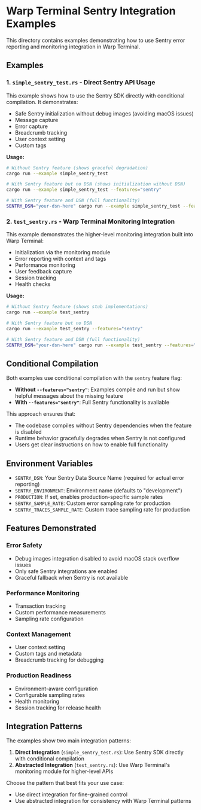 # Warp Terminal Sentry Integration Examples

This directory contains examples demonstrating how to use Sentry error reporting and monitoring integration in Warp Terminal.

## Examples

### 1. `simple_sentry_test.rs` - Direct Sentry API Usage

This example shows how to use the Sentry SDK directly with conditional compilation. It demonstrates:

- Safe Sentry initialization without debug images (avoiding macOS issues)
- Message capture
- Error capture  
- Breadcrumb tracking
- User context setting
- Custom tags

**Usage:**

```bash
# Without Sentry feature (shows graceful degradation)
cargo run --example simple_sentry_test

# With Sentry feature but no DSN (shows initialization without DSN)
cargo run --example simple_sentry_test --features="sentry"

# With Sentry feature and DSN (full functionality)
SENTRY_DSN="your-dsn-here" cargo run --example simple_sentry_test --features="sentry"
```

### 2. `test_sentry.rs` - Warp Terminal Monitoring Integration

This example demonstrates the higher-level monitoring integration built into Warp Terminal:

- Initialization via the monitoring module
- Error reporting with context and tags
- Performance monitoring
- User feedback capture
- Session tracking
- Health checks

**Usage:**

```bash
# Without Sentry feature (shows stub implementations)
cargo run --example test_sentry

# With Sentry feature but no DSN 
cargo run --example test_sentry --features="sentry"

# With Sentry feature and DSN (full functionality)
SENTRY_DSN="your-dsn-here" cargo run --example test_sentry --features="sentry"
```

## Conditional Compilation

Both examples use conditional compilation with the `sentry` feature flag:

- **Without `--features="sentry"`**: Examples compile and run but show helpful messages about the missing feature
- **With `--features="sentry"`**: Full Sentry functionality is available

This approach ensures that:
- The codebase compiles without Sentry dependencies when the feature is disabled
- Runtime behavior gracefully degrades when Sentry is not configured
- Users get clear instructions on how to enable full functionality

## Environment Variables

- `SENTRY_DSN`: Your Sentry Data Source Name (required for actual error reporting)
- `SENTRY_ENVIRONMENT`: Environment name (defaults to "development")
- `PRODUCTION`: If set, enables production-specific sample rates
- `SENTRY_SAMPLE_RATE`: Custom error sampling rate for production
- `SENTRY_TRACES_SAMPLE_RATE`: Custom trace sampling rate for production

## Features Demonstrated

### Error Safety
- Debug images integration disabled to avoid macOS stack overflow issues
- Only safe Sentry integrations are enabled
- Graceful fallback when Sentry is not available

### Performance Monitoring
- Transaction tracking
- Custom performance measurements
- Sampling rate configuration

### Context Management
- User context setting
- Custom tags and metadata
- Breadcrumb tracking for debugging

### Production Readiness
- Environment-aware configuration
- Configurable sampling rates
- Health monitoring
- Session tracking for release health

## Integration Patterns

The examples show two main integration patterns:

1. **Direct Integration** (`simple_sentry_test.rs`): Use Sentry SDK directly with conditional compilation
2. **Abstracted Integration** (`test_sentry.rs`): Use Warp Terminal's monitoring module for higher-level APIs

Choose the pattern that best fits your use case:
- Use direct integration for fine-grained control
- Use abstracted integration for consistency with Warp Terminal patterns
